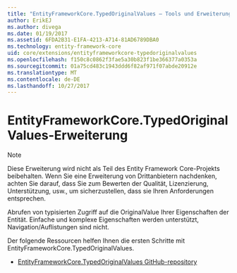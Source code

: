 ```yaml
---
title: "EntityFrameworkCore.TypedOriginalValues – Tools und Erweiterungen – EF Core"
author: ErikEJ
ms.author: divega
ms.date: 01/19/2017
ms.assetid: 6FDA2B31-E1FA-4213-A714-81AD6789DBA0
ms.technology: entity-framework-core
uid: core/extensions/entityframeworkcore-typedoriginalvalues
ms.openlocfilehash: f150c8c0862f3fae5a30b823f1be366377a0353a
ms.sourcegitcommit: 01a75cd483c1943ddd6f82af971f07abde20912e
ms.translationtype: MT
ms.contentlocale: de-DE
ms.lasthandoff: 10/27/2017
---
```

# <a name="entityframeworkcoretypedoriginalvalues-extension"></a>EntityFrameworkCore.TypedOriginalValues-Erweiterung

> [!NOTE]  
> Diese Erweiterung wird nicht als Teil des Entity Framework Core-Projekts beibehalten. Wenn Sie eine Erweiterung von Drittanbietern nachdenken, achten Sie darauf, dass Sie zum Bewerten der Qualität, Lizenzierung, Unterstützung, usw., um sicherzustellen, dass sie Ihren Anforderungen entsprechen.

Abrufen von typisierten Zugriff auf die OriginalValue Ihrer Eigenschaften der Entität. Einfache und komplexe Eigenschaften werden unterstützt, Navigation/Auflistungen sind nicht.

Der folgende Ressourcen helfen Ihnen die ersten Schritte mit EntityFrameworkCore.TypedOriginalValues.
* [EntityFrameworkCore.TypedOriginalValues GitHub-repository](https://github.com/NickStrupat/EntityFramework.TypedOriginalValues/)
